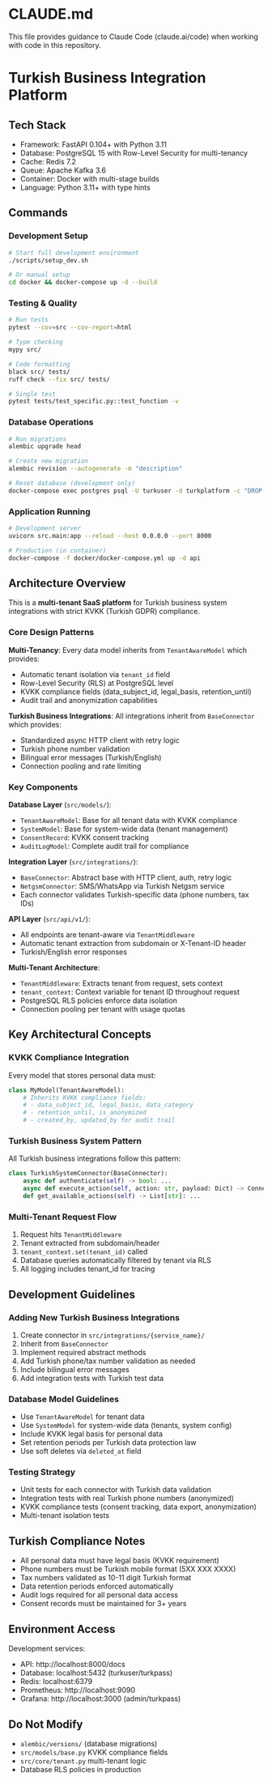 # CLAUDE.md

This file provides guidance to Claude Code (claude.ai/code) when working with code in this repository.

# Turkish Business Integration Platform

## Tech Stack
- Framework: FastAPI 0.104+ with Python 3.11
- Database: PostgreSQL 15 with Row-Level Security for multi-tenancy
- Cache: Redis 7.2 
- Queue: Apache Kafka 3.6
- Container: Docker with multi-stage builds
- Language: Python 3.11+ with type hints

## Commands

### Development Setup
```bash
# Start full development environment
./scripts/setup_dev.sh

# Or manual setup
cd docker && docker-compose up -d --build
```

### Testing & Quality
```bash
# Run tests
pytest --cov=src --cov-report=html

# Type checking
mypy src/

# Code formatting
black src/ tests/
ruff check --fix src/ tests/

# Single test
pytest tests/test_specific.py::test_function -v
```

### Database Operations
```bash
# Run migrations
alembic upgrade head

# Create new migration
alembic revision --autogenerate -m "description"

# Reset database (development only)
docker-compose exec postgres psql -U turkuser -d turkplatform -c "DROP SCHEMA public CASCADE; CREATE SCHEMA public;"
```

### Application Running
```bash
# Development server
uvicorn src.main:app --reload --host 0.0.0.0 --port 8000

# Production (in container)
docker-compose -f docker/docker-compose.yml up -d api
```

## Architecture Overview

This is a **multi-tenant SaaS platform** for Turkish business system integrations with strict KVKK (Turkish GDPR) compliance.

### Core Design Patterns

**Multi-Tenancy**: Every data model inherits from `TenantAwareModel` which provides:
- Automatic tenant isolation via `tenant_id` field
- Row-Level Security (RLS) at PostgreSQL level
- KVKK compliance fields (data_subject_id, legal_basis, retention_until)
- Audit trail and anonymization capabilities

**Turkish Business Integrations**: All integrations inherit from `BaseConnector` which provides:
- Standardized async HTTP client with retry logic
- Turkish phone number validation
- Bilingual error messages (Turkish/English)
- Connection pooling and rate limiting

### Key Components

**Database Layer** (`src/models/`):
- `TenantAwareModel`: Base for all tenant data with KVKK compliance
- `SystemModel`: Base for system-wide data (tenant management)
- `ConsentRecord`: KVKK consent tracking
- `AuditLogModel`: Complete audit trail for compliance

**Integration Layer** (`src/integrations/`):
- `BaseConnector`: Abstract base with HTTP client, auth, retry logic
- `NetgsmConnector`: SMS/WhatsApp via Turkish Netgsm service
- Each connector validates Turkish-specific data (phone numbers, tax IDs)

**API Layer** (`src/api/v1/`):
- All endpoints are tenant-aware via `TenantMiddleware`
- Automatic tenant extraction from subdomain or X-Tenant-ID header
- Turkish/English error responses

**Multi-Tenant Architecture**:
- `TenantMiddleware`: Extracts tenant from request, sets context
- `tenant_context`: Context variable for tenant ID throughout request
- PostgreSQL RLS policies enforce data isolation
- Connection pooling per tenant with usage quotas

## Key Architectural Concepts

### KVKK Compliance Integration
Every model that stores personal data must:
```python
class MyModel(TenantAwareModel):
    # Inherits KVKK compliance fields:
    # - data_subject_id, legal_basis, data_category
    # - retention_until, is_anonymized
    # - created_by, updated_by for audit trail
```

### Turkish Business System Pattern
All Turkish business integrations follow this pattern:
```python
class TurkishSystemConnector(BaseConnector):
    async def authenticate(self) -> bool: ...
    async def execute_action(self, action: str, payload: Dict) -> ConnectorResponse: ...
    def get_available_actions(self) -> List[str]: ...
```

### Multi-Tenant Request Flow
1. Request hits `TenantMiddleware`
2. Tenant extracted from subdomain/header
3. `tenant_context.set(tenant_id)` called
4. Database queries automatically filtered by tenant via RLS
5. All logging includes tenant_id for tracing

## Development Guidelines

### Adding New Turkish Business Integrations
1. Create connector in `src/integrations/{service_name}/`
2. Inherit from `BaseConnector`
3. Implement required abstract methods
4. Add Turkish phone/tax number validation as needed
5. Include bilingual error messages
6. Add integration tests with Turkish test data

### Database Model Guidelines
- Use `TenantAwareModel` for tenant data
- Use `SystemModel` for system-wide data (tenants, system config)  
- Include KVKK legal basis for personal data
- Set retention periods per Turkish data protection law
- Use soft deletes via `deleted_at` field

### Testing Strategy
- Unit tests for each connector with Turkish data validation
- Integration tests with real Turkish phone numbers (anonymized)
- KVKK compliance tests (consent tracking, data export, anonymization)
- Multi-tenant isolation tests

## Turkish Compliance Notes

- All personal data must have legal basis (KVKK requirement)
- Phone numbers must be Turkish mobile format (5XX XXX XXXX)
- Tax numbers validated as 10-11 digit Turkish format
- Data retention periods enforced automatically
- Audit logs required for all personal data access
- Consent records must be maintained for 3+ years

## Environment Access

Development services:
- API: http://localhost:8000/docs
- Database: localhost:5432 (turkuser/turkpass) 
- Redis: localhost:6379
- Prometheus: http://localhost:9090
- Grafana: http://localhost:3000 (admin/turkpass)

## Do Not Modify
- `alembic/versions/` (database migrations)
- `src/models/base.py` KVKK compliance fields
- `src/core/tenant.py` multi-tenant logic
- Database RLS policies in production